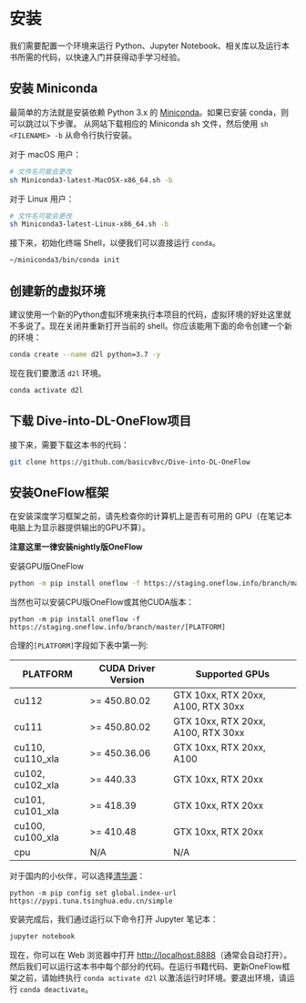 # 安装

我们需要配置一个环境来运行 Python、Jupyter Notebook、相关库以及运行本书所需的代码，以快速入门并获得动手学习经验。

## 安装 Miniconda

最简单的方法就是安装依赖 Python 3.x 的 [Miniconda](https://conda.io/en/latest/miniconda.html)。如果已安装 conda，则可以跳过以下步骤。
从网站下载相应的 Miniconda sh 文件，然后使用 `sh <FILENAME> -b` 从命令行执行安装。

对于 macOS 用户：

```bash
# 文件名可能会更改
sh Miniconda3-latest-MacOSX-x86_64.sh -b
```

对于 Linux 用户：

```bash
# 文件名可能会更改
sh Miniconda3-latest-Linux-x86_64.sh -b
```


接下来，初始化终端 Shell，以便我们可以直接运行 `conda`。

```bash
~/miniconda3/bin/conda init
```

## 创建新的虚拟环境

建议使用一个新的Python虚拟环境来执行本项目的代码，虚拟环境的好处这里就不多说了。现在关闭并重新打开当前的 shell。你应该能用下面的命令创建一个新的环境：

```bash
conda create --name d2l python=3.7 -y
```


现在我们要激活 `d2l` 环境。

```bash
conda activate d2l
```

## 下载 Dive-into-DL-OneFlow项目

接下来，需要下载这本书的代码：

```bash
git clone https://github.com/basicv8vc/Dive-into-DL-OneFlow
```


## 安装OneFlow框架


在安装深度学习框架之前，请先检查你的计算机上是否有可用的 GPU（在笔记本电脑上为显示器提供输出的GPU不算）。

**注意这里一律安装nightly版OneFlow**

安装GPU版OneFlow

```bash
python -m pip install oneflow -f https://staging.oneflow.info/branch/master/cu102
```
当然也可以安装CPU版OneFlow或其他CUDA版本：

```
python -m pip install oneflow -f https://staging.oneflow.info/branch/master/[PLATFORM]
```

合理的`[PLATFORM]`字段如下表中第一列:

| PLATFORM |CUDA Driver Version| Supported GPUs |
|---|---|---|
| cu112  | >= 450.80.02  | GTX 10xx, RTX 20xx, A100, RTX 30xx |
| cu111  | >= 450.80.02  | GTX 10xx, RTX 20xx, A100, RTX 30xx |
| cu110, cu110_xla  | >= 450.36.06  | GTX 10xx, RTX 20xx, A100|
| cu102, cu102_xla  | >= 440.33  | GTX 10xx, RTX 20xx |
| cu101, cu101_xla  | >= 418.39  | GTX 10xx, RTX 20xx |
| cu100, cu100_xla  | >= 410.48  | GTX 10xx, RTX 20xx |
| cpu  | N/A | N/A |

对于国内的小伙伴，可以选择[清华源](https://mirror.tuna.tsinghua.edu.cn/help/pypi/)：

```
python -m pip config set global.index-url https://pypi.tuna.tsinghua.edu.cn/simple
```


安装完成后，我们通过运行以下命令打开 Jupyter 笔记本：

```bash
jupyter notebook
```

现在，你可以在 Web 浏览器中打开 <http://localhost:8888>（通常会自动打开）。然后我们可以运行这本书中每个部分的代码。在运行书籍代码、更新OneFlow框架之前，请始终执行 `conda activate d2l` 以激活运行时环境。要退出环境，请运行 `conda deactivate`。

